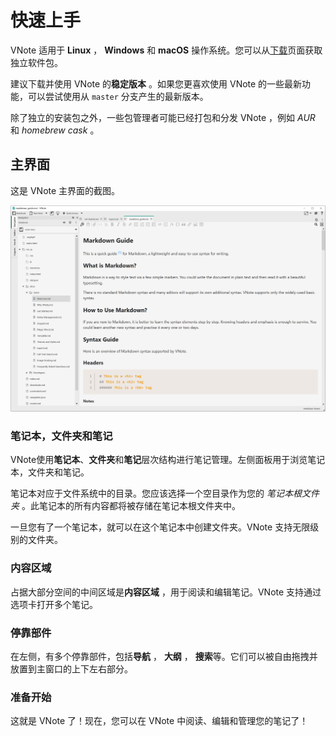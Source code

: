 # 快速上手
VNote 适用于 **Linux** ， **Windows** 和 **macOS** 操作系统。您可以从[下载](https://github.com/vnotex/vnote#downloads)页面获取独立软件包。

建议下载并使用 VNote 的**稳定版本** 。如果您更喜欢使用 VNote 的一些最新功能，可以尝试使用从 `master` 分支产生的最新版本。

除了独立的安装包之外，一些包管理者可能已经打包和分发 VNote ，例如 *AUR* 和 *homebrew cask* 。

## 主界面
这是 VNote 主界面的截图。

![](vx_images/196439219179.png)

### 笔记本，文件夹和笔记
VNote使用**笔记本**、**文件夹**和**笔记**层次结构进行笔记管理。左侧面板用于浏览笔记本，文件夹和笔记。

笔记本对应于文件系统中的目录。您应该选择一个空目录作为您的 *笔记本根文件夹* 。此笔记本的所有内容都将被存储在笔记本根文件夹中。

一旦您有了一个笔记本，就可以在这个笔记本中创建文件夹。VNote 支持无限级别的文件夹。

### 内容区域
占据大部分空间的中间区域是**内容区域** ，用于阅读和编辑笔记。VNote 支持通过选项卡打开多个笔记。

### 停靠部件
在左侧，有多个停靠部件，包括**导航** ， **大纲** ， **搜索**等。它们可以被自由拖拽并放置到主窗口的上下左右部分。

### 准备开始
这就是 VNote 了！现在，您可以在 VNote 中阅读、编辑和管理您的笔记了！